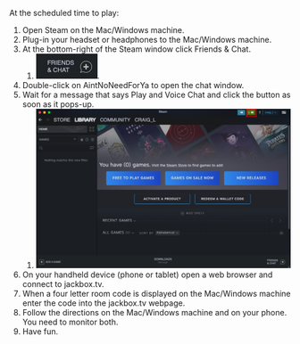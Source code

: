 At the scheduled time to play:

1. Open Steam on the Mac/Windows machine.
2. Plug-in your headset or headphones to the Mac/Windows machine.
3. At the bottom-right of the Steam window click Friends & Chat.
   1. ![Friends & Chat](../assets/images/FriendsAndChat.png).
4. Double-click on AintNoNeedForYa to open the chat window.
5. Wait for a message that says Play and Voice Chat and click the button as soon as it pops-up.
   1. ![messages](../assets/images/GameInvite.png)
6. On your handheld device (phone or tablet) open a web browser and connect to jackbox.tv.
7. When a four letter room code is displayed on the Mac/Windows machine enter the code into the jackbox.tv webpage.
8. Follow the directions on the Mac/Windows machine and on your phone. You need to monitor both.
9. Have fun.




